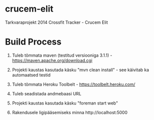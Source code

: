 crucem-elit
===========

Tarkvaraprojekt 2014 Crossfit Tracker - Crucem Elit


Build Process
===========

1) Tuleb tõmmata maven (testitud versiooniga 3.1.1) - https://maven.apache.org/download.cgi

2) Projekti kaustas kasutada käsku "mvn clean install" - see käivitab ka automaatsed testid

3) Tuleb tõmmata Heroku Toolbelt - https://toolbelt.heroku.com/

4) Tuleb seadistada andmebaasi URL

5) Projekti kaustas kasutada käsku "foreman start web"

6) Rakendusele ligipääsemiseks minna http://localhost:5000
